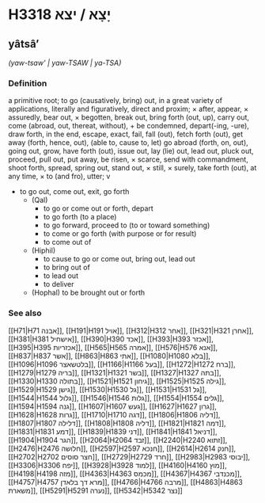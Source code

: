 # H3318 יָצָא / יצא

## yâtsâʼ

_(yaw-tsaw' | yaw-TSAW | ya-TSA)_

### Definition

a primitive root; to go (causatively, bring) out, in a great variety of applications, literally and figuratively, direct and proxim; × after, appear, × assuredly, bear out, × begotten, break out, bring forth (out, up), carry out, come (abroad, out, thereat, without), + be condemned, depart(-ing, -ure), draw forth, in the end, escape, exact, fail, fall (out), fetch forth (out), get away (forth, hence, out), (able to, cause to, let) go abroad (forth, on, out), going out, grow, have forth (out), issue out, lay (lie) out, lead out, pluck out, proceed, pull out, put away, be risen, × scarce, send with commandment, shoot forth, spread, spring out, stand out, × still, × surely, take forth (out), at any time, × to (and fro), utter; v

- to go out, come out, exit, go forth
  - (Qal)
    - to go or come out or forth, depart
    - to go forth (to a place)
    - to go forward, proceed to (to or toward something)
    - to come or go forth (with purpose or for result)
    - to come out of
  - (Hiphil)
    - to cause to go or come out, bring out, lead out
    - to bring out of
    - to lead out
    - to deliver
  - (Hophal) to be brought out or forth

### See also

[[H71|H71 אבנה]], [[H191|H191 אויל]], [[H312|H312 אחר]], [[H321|H321 אחרן]], [[H381|H381 אישחיל]], [[H390|H390 אכד]], [[H393|H393 אכזר]], [[H395|H395 אכזריות]], [[H565|H565 אמרה]], [[H576|H576 אנא]], [[H837|H837 אשר]], [[H863|H863 אתי]], [[H1080|H1080 בלא]], [[H1096|H1096 בלטשאצר]], [[H1166|H1166 בעל]], [[H1272|H1272 ברח]], [[H1279|H1279 בריה]], [[H1321|H1321 בשר]], [[H1327|H1327 בתה]], [[H1330|H1330 בתולה]], [[H1521|H1521 גיחון]], [[H1525|H1525 גילה]], [[H1529|H1529 גישן]], [[H1530|H1530 גל]], [[H1531|H1531 גל]], [[H1544|H1544 גלול]], [[H1546|H1546 גלות]], [[H1554|H1554 גלים]], [[H1594|H1594 גנה]], [[H1607|H1607 געש]], [[H1627|H1627 גרון]], [[H1628|H1628 גרות]], [[H1710|H1710 דגה]], [[H1806|H1806 דליה]], [[H1807|H1807 דלילה]], [[H1808|H1808 דליה]], [[H1821|H1821 דמה]], [[H1831|H1831 דמע]], [[H1839|H1839 דני]], [[H1841|H1841 דניאל]], [[H1904|H1904 הגר]], [[H2064|H2064 זבד]], [[H2240|H2240 זתוא]], [[H2476|H2476 חלושה]], [[H2597|H2597 חנכא]], [[H2614|H2614 חנק]], [[H2702|H2702 חצר סוסים]], [[H2729|H2729 חרד]], [[H2983|H2983 יבוסי]], [[H3306|H3306 יפח]], [[H3928|H3928 למוד]], [[H4160|H4160 מוץ]], [[H4198|H4198 מזה]], [[H4363|H4363 מכמס]], [[H4367|H4367 מכנדבי]], [[H4757|H4757 מרא דך בלאדן]], [[H4766|H4766 מרבה]], [[H4863|H4863 משארת]], [[H5291|H5291 נערה]], [[H5342|H5342 נצר]]
